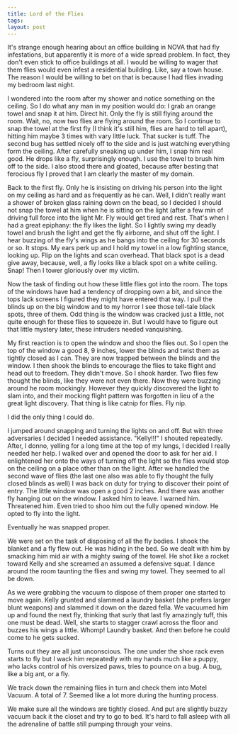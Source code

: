 ```yaml
---
title: Lord of the Flies
tags:
layout: post
---
```


It's strange enough hearing about an office building in NOVA that had fly infestations, but apparently it is more of a wide spread problem. In fact, they don't even stick to office buildings at all. I would be willing to wager that them flies would even infest a residential building. Like, say a town house. The reason I would be willing to bet on that is because I had flies invading my bedroom last night.

I wondered into the room after my shower and notice something on the ceiling. So I do what any man in my position would do: I grab an orange towel and snap it at him. Direct hit. Only the fly is still flying around the room. Wait, no, now two flies are flying around the room. So I continue to snap the towel at the first fly (I think it's still him, flies are hard to tell apart), hitting him maybe 3 times with vary little luck.  That sucker is tuff.  The second bug has settled nicely off to the side and is just watching everything form the ceiling. After carefully sneaking up under him, I snap him real good. He drops like a fly, surprisingly enough. I use the towel to brush him off to the side. I also stood there and gloated, because after besting that ferocious fly I proved that I am clearly the master of my domain.

Back to the first fly. Only he is insisting on driving his person into the light on my ceiling as hard and as frequently as he can. Well, I didn't really want a shower of broken glass raining down on the bead, so I decided I should not snap the towel at him when he is sitting on the light (after a few min of driving full force into the light Mr. Fly would get tired and rest. That's when I had a great epiphany: the fly likes the light. So I lightly swing my deadly towel and brush the light and get the fly airborne, and shut off the light. I hear buzzing of the fly's wings as he bangs into the ceiling for 30 seconds or so. It stops. My ears perk up and I hold my towel in a low fighting stance, looking up. Flip on the lights and scan overhead. That black spot is a dead give away, because, well, a fly looks like a black spot on a white ceiling. Snap! Then I tower gloriously over my victim.

Now the task of finding out how these little flies got into the room. The tops of the windows have had a tendency of dropping own a bit, and since the tops lack screens I figured they might have entered that way. I pull the blinds up on the big window and to my horror I see those tell-tale black spots, three of them. Odd thing is the window was cracked just a little, not quite enough for these flies to squeeze in. But I would have to figure out that little mystery later, these intruders needed vanquishing.

My first reaction is to open the window and shoo the flies out. So I open the top of the window a good 8, 9 inches, lower the blinds and twist them as tightly closed as I can. They are now trapped between the blinds and the window. I then shook the blinds to encourage the flies to take flight and head out to freedom. They didn't move. So I shook harder. Two flies few thought the blinds, like they were not even there. Now they were buzzing around he room mockingly.  However they quickly discovered the light to slam into, and their mocking flight pattern was forgotten in lieu of a the great light discovery. That thing is like catnip for flies.  Fly nip.

I did the only thing I could do.

I jumped around snapping and turning the lights on and off. But with three adversaries I decided I needed assistance. "Kelly!!!" I shouted repeatedly. After, I donno, yelling for a long time at the top of my lungs, I decided I really needed her help. I walked over and opened the door to ask for her aid. I enlightened her onto the ways of turning off the light so the flies would stop on the ceiling on a place other than on the light. After we handled the second wave of flies (the last one also was able to fly thought the fully closed blinds as well) I was back on duty for trying to discover their point of entry. The little window was open a good 2 inches. And there was another fly hanging out on the window. I asked him to leave. I warned him. Threatened him. Even tried to shoo him out the fully opened window. He opted to fly into the light.

Eventually he was snapped proper.

We were set on the task of disposing of all the fly bodies. I shook the blanket and a fly flew out. He was hiding in the bed. So we dealt with him by smacking him mid air with a mighty swing of the towel. He shot like a rocket toward Kelly and she screamed an assumed a defensive squat. I dance around the room taunting the flies and swing my towel. They seemed to all be down.

As we were grabbing the vacuum to dispose of them proper one started to move again. Kelly grunted and slammed a laundry basket (she prefers larger blunt weapons) and slammed it down on the dazed fella. We vacuumed him up and found the next fly, thinking that surly that last fly amazingly tuff, this one must be dead. Well, she starts to stagger crawl across the floor and buzzes his wings a little. Whomp! Laundry basket. And then before he could come to he gets sucked.

Turns out they are all just unconscious. The one under the shoe rack even starts to fly but I wack him repeatedly with my hands much like a puppy, who lacks control of his oversized paws, tries to pounce on a bug. A bug, like a big ant, or a fly.

We track down the remaining flies in turn and check them into Motel Vacuum.  A total of 7.  Seemed like a lot more during the hunting process.

We make sure all the windows are tightly closed. And put are slightly buzzy vacuum back it the closet and try to go to bed. It's hard to fall asleep with all the adrenaline of battle still pumping through your veins.
